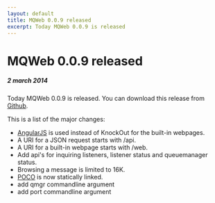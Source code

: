 ```yaml
---
layout: default
title: MQWeb 0.0.9 released
excerpt: Today MQWeb 0.0.9 is released
---
```

MQWeb 0.0.9 released
====================

##### 2 march 2014

Today MQWeb 0.0.9 is released. You can download this release from
[Github](https://github.com/fbraem/mqweb/releases/tag/v0.0.9).

This is a list of the major changes:

+ [AngularJS](http://angularjs.org) is used instead of KnockOut for the built-in
webpages.
+ A URI for a JSON request starts with /api.
+ A URI for a built-in webpage starts with /web.
+ Add api's for inquiring listeners, listener status and queuemanager status.
+ Browsing a message is limited to 16K.
+ [POCO](http://www.pocoproject.org) is now statically linked.
+ add qmgr commandline argument
+ add port commandline argument
